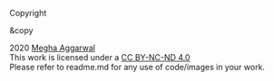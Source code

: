 Copyright <p> &copy </p> 2020 <a href="https://www.meghaggarwal.com">Megha Aggarwal</a><br>
This work is licensed under a <a rel="license" href="https://creativecommons.org/licenses/by-nc-nd/4.0/">CC BY-NC-ND 4.0</a><br>
Please refer to readme.md for any use of code/images in your work.

